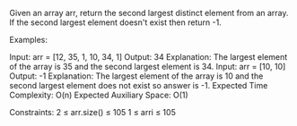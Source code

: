 Given an array arr, return the second largest distinct element from an array. If the second largest element doesn't exist then return -1.

Examples:

Input: arr = [12, 35, 1, 10, 34, 1]
Output: 34
Explanation: The largest element of the array is 35 and the second largest element is 34.
Input: arr = [10, 10]
Output: -1
Explanation: The largest element of the array is 10 and the second largest element does not exist so answer is -1.
Expected Time Complexity: O(n)
Expected Auxiliary Space: O(1)

Constraints:
2 ≤ arr.size() ≤ 105
1 ≤ arri ≤ 105


